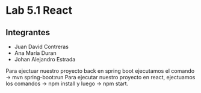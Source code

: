 # Lab 5.1 React

## Integrantes

- Juan David Contreras
- Ana María Duran
- Johan Alejandro Estrada
  
Para ejectuar nuestro proyecto back en spring boot ejecutamos el comando -> mvn spring-boot:run
Para ejecutar nuestro proyecto en react, ejectuamos los comandos -> npm install y luego -> npm start.
